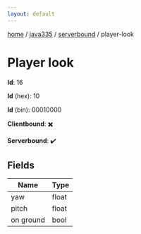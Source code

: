 ```yaml
---
layout: default
---
```


[home](/)  /  [java335](/protocol/java335)  /  [serverbound](/protocol/java335/serverbound)  /  player-look

# Player look

**Id**: 16

**Id** (hex): 10

**Id** (bin): 00010000

**Clientbound**: ✖️

**Serverbound**: ✔️

## Fields

Name | Type
---|---
yaw | float
pitch | float
on ground | bool

